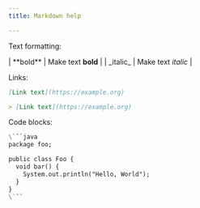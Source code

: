 ```yaml
---
title: Markdown help

---
```

Text formatting:

| \*\*bold\*\* | Make text **bold** |
| \_italic\_ | Make text _italic_ |

Links:

```markdown
[Link text](https://example.org)

> [Link text](https://example.org)
```

Code blocks:

```markdown
\```java
package foo;

public class Foo {
  void bar() {
    System.out.println("Hello, World");
  }
}
\```
```